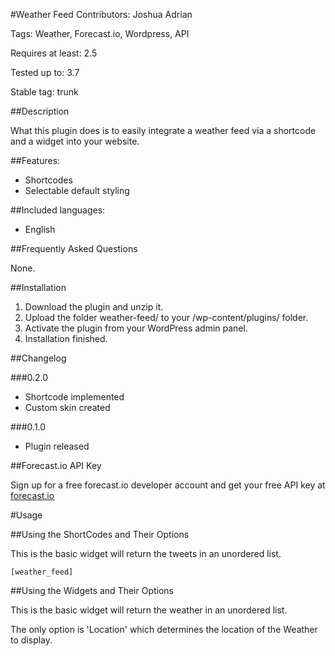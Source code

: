 #Weather Feed
Contributors: Joshua Adrian

Tags: Weather, Forecast.io, Wordpress, API

Requires at least: 2.5

Tested up to: 3.7

Stable tag: trunk

##Description

What this plugin does is to easily integrate a weather feed via a shortcode and a widget into your website.

##Features:

* Shortcodes
* Selectable default styling

##Included languages:

* English

##Frequently Asked Questions

None.

##Installation

1. Download the plugin and unzip it.
2. Upload the folder weather-feed/ to your /wp-content/plugins/ folder.
3. Activate the plugin from your WordPress admin panel.
4. Installation finished.

##Changelog

###0.2.0

* Shortcode implemented
* Custom skin created

###0.1.0

* Plugin released

##Forecast.io API Key

Sign up for a free forecast.io developer account and get your free API key at [forecast.io](https://developer.forecast.io/)

#Usage

##Using the ShortCodes and Their Options</h2>
					
This is the basic widget will return the tweets in an unordered list.

	[weather_feed]

##Using the Widgets and Their Options</h2>
					
This is the basic widget will return the weather in an unordered list.

The only option is 'Location' which determines the location of the Weather to display.